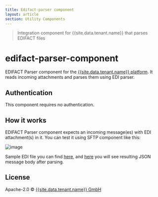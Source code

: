 ```yaml
---
title: Edifact-parser component
layout: article
section: Utility Components
---
```


> Integration component for {{site.data.tenant.name}} that parses EDIFACT files

# edifact-parser-component
EDIFACT Parser component for the [{{site.data.tenant.name}} platform](http://www.{{site.data.tenant.name}}). It reads incoming attachments and
parses them using EDI parser.


## Authentication

This component requires no authentication.

## How it works

EDIFACT Parser component expects an incoming message(es) with EDI attachment(s) in it. You can test it using SFTP component like this:

![image](https://user-images.githubusercontent.com/56208/29717917-46ad444e-89b1-11e7-8d84-1059f3959472.png)

Sample EDI file you can find [here](https://raw.githubusercontent.com/elasticio/edifact-parser-component/master/samples/INVOICE.edi), and [here](https://github.com/elasticio/edifact-parser-component/blob/master/samples/INVOICE.edi.json) you will see resulting JSON message body after parsing.

## License

Apache-2.0 © [{{site.data.tenant.name}} GmbH](http://{{site.data.tenant.name}})


[npm-image]: https://badge.fury.io/js/edifact-parser-component.svg
[npm-url]: https://npmjs.org/package/edifact-parser-component
[travis-image]: https://travis-ci.org/elasticio/edifact-parser-component.svg?branch=master
[travis-url]: https://travis-ci.org/elasticio/edifact-parser-component
[daviddm-image]: https://david-dm.org/elasticio/edifact-parser-component.svg?theme=shields.io
[daviddm-url]: https://david-dm.org/elasticio/edifact-parser-component
